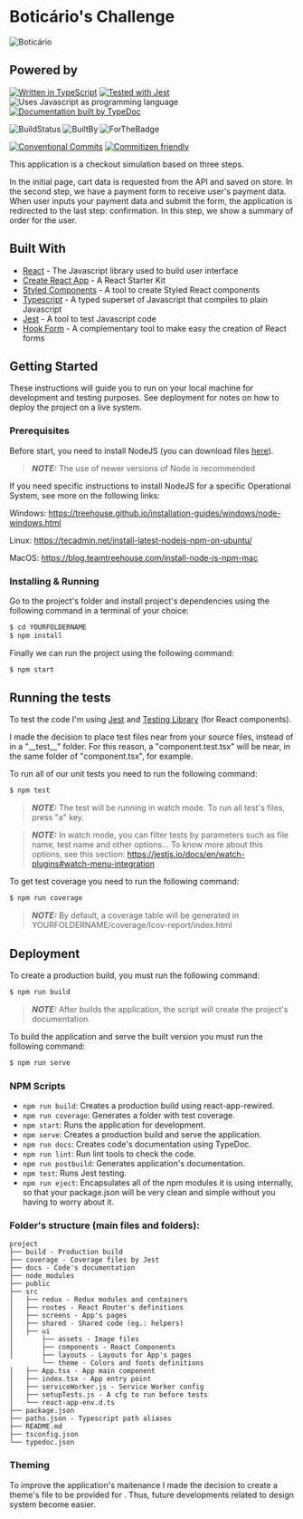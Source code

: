 # Boticário's Challenge

![Boticário](https://i.pinimg.com/originals/b5/e2/eb/b5e2eb7bbd8afbcc5c8e41c84188cfc5.png 'Boticário challenge')

## Powered by

[![Written in TypeScript](https://cdn.iconscout.com/icon/free/png-128/typescript-1-1175078.png 'Written in TypeScript')](http://www.typescriptlang.org)
[![Tested with Jest](https://d2eip9sf3oo6c2.cloudfront.net/tags/images/000/000/940/square_128/jestlogo.png 'Tested with Jest')](https://jestjs.io/)
![Uses Javascript as programming language](https://sabe.io/classes/javascript/icon.png)
[![Documentation built by TypeDoc](https://typedoc.org/images/logo-128.png 'Documentation built by TypeDoc')](https://typedoc.org)

![BuildStatus](https://img.shields.io/badge/Build-Passing-brightgreen.svg 'Building Status') ![BuiltBy](https://img.shields.io/badge/TypeScript-Lovers-black.svg 'img.shields.io') ![ForTheBadge](https://img.shields.io/badge/Using-Badges-red.svg 'ForTheBadge')

[![Conventional Commits](https://img.shields.io/badge/Conventional%20Commits-1.0.0-yellow.svg)](https://conventionalcommits.org)
[![Commitizen friendly](https://img.shields.io/badge/commitizen-friendly-brightgreen.svg)](http://commitizen.github.io/cz-cli/)

This application is a checkout simulation based on three steps.

In the initial page, cart data is requested from the API and saved on store. In the second step, we have a payment form to receive user's payment data. When user inputs your payment data and submit the form, the application is redirected to the last step: confirmation. In this step, we show a summary of order for the user.

## Built With

- [React](https://reactjs.org/) - The Javascript library used to build user interface
- [Create React App](https://create-react-app.dev/docs/getting-started/) - A React Starter Kit
- [Styled Components](https://www.styled-components.com/) - A tool to create Styled React components
- [Typescript](https://www.typescriptlang.org/) - A typed superset of Javascript that compiles to plain Javascript
- [Jest](https://jestjs.io/) - A tool to test Javascript code
- [Hook Form](https://react-hook-form.com/) - A complementary tool to make easy the creation of React forms

## Getting Started

These instructions will guide you to run on your local machine for development and testing purposes. See deployment for notes on how to deploy the project on a live system.

### Prerequisites

Before start, you need to install NodeJS (you can download files [here](https://nodejs.org/en/download/)).

> **_NOTE:_** The use of newer versions of Node is recommended

If you need specific instructions to install NodeJS for a specific Operational System, see more on the following links:

Windows: https://treehouse.github.io/installation-guides/windows/node-windows.html

Linux: https://tecadmin.net/install-latest-nodejs-npm-on-ubuntu/

MacOS: https://blog.teamtreehouse.com/install-node-js-npm-mac

### Installing & Running

Go to the project's folder and install project's dependencies using the following command in a terminal of your choice:

```bash
$ cd YOURFOLDERNAME
$ npm install
```

Finally we can run the project using the following command:

```bash
$ npm start
```

## Running the tests

To test the code I'm using [Jest](https://jestjs.io/docs/en/getting-started) and [Testing Library](https://testing-library.com/) (for React components).

I made the decision to place test files near from your source files, instead of in a "\_\_test\_\_" folder. For this reason, a "component.test.tsx" will be near, in the same folder of "component.tsx", for example.

To run all of our unit tests you need to run the following command:

```bash
$ npm test
```

> **_NOTE:_** The test will be running in watch mode. To run all test's files, press "a" key.

> **_NOTE:_** In watch mode, you can filter tests by parameters such as file name, test name and other options... To know more about this options, see this section: https://jestjs.io/docs/en/watch-plugins#watch-menu-integration

To get test coverage you need to run the following command:

```bash
$ npm run coverage
```

> **_NOTE:_** By default, a coverage table will be generated in YOURFOLDERNAME/coverage/Icov-report/index.html

## Deployment

To create a production build, you must run the following command:

```bash
$ npm run build
```

> **_NOTE:_** After builds the application, the script will create the project's documentation.

To build the application and serve the built version you must run the following command:

```bash
$ npm run serve
```

### NPM Scripts

- `npm run build`: Creates a production build using react-app-rewired.
- `npm run coverage`: Generates a folder with test coverage.
- `npm start`: Runs the application for development.
- `npm serve`: Creates a production build and serve the application.
- `npm run docs`: Creates code's documentation using TypeDoc.
- `npm run lint`: Run lint tools to check the code.
- `npm run postbuild`: Generates application's documentation.
- `npm test`: Runs Jest testing.
- `npm run eject`: Encapsulates all of the npm modules it is using internally, so that your package.json will be very clean and simple without you having to worry about it.

### Folder's structure (main files and folders):

```
project
├── build - Production build
├── coverage - Coverage files by Jest
├── docs - Code's documentation
├── node_modules
├── public
├── src
│   ├── redux - Redux modules and containers
│   ├── routes - React Router's definitions
│   ├── screens - App's pages
│   ├── shared - Shared code (eg.: helpers)
│   ├── ui
│       ├── assets - Image files
│       ├── components - React Components
│       ├── layouts - Layouts for App's pages
        └── theme - Colors and fonts definitions
│   ├── App.tsx - App main component
│   ├── index.tsx - App entry point
│   ├── serviceWorker.js - Service Worker config
│   ├── setupTests.js - A cfg to run before tests
│   └── react-app-env.d.ts
├── package.json
├── paths.json - Typescript path aliases
├── README.md
├── tsconfig.json
└── typedoc.json
```

### Theming

To improve the application's maitenance I made the decision to create a theme's file to be provided for <App />. Thus, future developments related to design system become easier.
